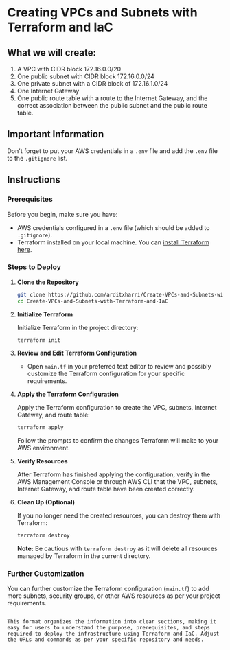 # Creating VPCs and Subnets with Terraform and IaC

## What we will create:

1. A VPC with CIDR block 172.16.0.0/20
2. One public subnet with CIDR block 172.16.0.0/24
3. One private subnet with a CIDR block of 172.16.1.0/24
4. One Internet Gateway
5. One public route table with a route to the Internet Gateway, and the correct association between the public subnet and the public route table.

## Important Information

Don't forget to put your AWS credentials in a `.env` file and add the `.env` file to the `.gitignore` list.

## Instructions

### Prerequisites

Before you begin, make sure you have:

- AWS credentials configured in a `.env` file (which should be added to `.gitignore`).
- Terraform installed on your local machine. You can [install Terraform here](https://learn.hashicorp.com/tutorials/terraform/install-cli).

### Steps to Deploy

1. **Clone the Repository**

   ```bash
   git clone https://github.com/arditxharri/Create-VPCs-and-Subnets-with-Terraform-and-IaC.git
   cd Create-VPCs-and-Subnets-with-Terraform-and-IaC
   ```

2. **Initialize Terraform**

   Initialize Terraform in the project directory:

   ```bash
   terraform init
   ```

3. **Review and Edit Terraform Configuration**

   - Open `main.tf` in your preferred text editor to review and possibly customize the Terraform configuration for your specific requirements.

4. **Apply the Terraform Configuration**

   Apply the Terraform configuration to create the VPC, subnets, Internet Gateway, and route table:

   ```bash
   terraform apply
   ```

   Follow the prompts to confirm the changes Terraform will make to your AWS environment.

5. **Verify Resources**

   After Terraform has finished applying the configuration, verify in the AWS Management Console or through AWS CLI that the VPC, subnets, Internet Gateway, and route table have been created correctly.

6. **Clean Up (Optional)**

   If you no longer need the created resources, you can destroy them with Terraform:

   ```bash
   terraform destroy
   ```

   **Note:** Be cautious with `terraform destroy` as it will delete all resources managed by Terraform in the current directory.

### Further Customization

You can further customize the Terraform configuration (`main.tf`) to add more subnets, security groups, or other AWS resources as per your project requirements.
```

This format organizes the information into clear sections, making it easy for users to understand the purpose, prerequisites, and steps required to deploy the infrastructure using Terraform and IaC. Adjust the URLs and commands as per your specific repository and needs.